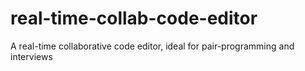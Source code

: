 # real-time-collab-code-editor
A real-time collaborative code editor, ideal for pair-programming and interviews
